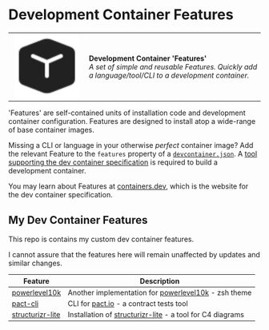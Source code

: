 # Development Container Features

<table style="width: 100%; border-style: none;"><tr>
<td style="width: 140px; text-align: center;"><a href="https://github.com/devcontainers"><img width="128px" src="https://raw.githubusercontent.com/microsoft/fluentui-system-icons/78c9587b995299d5bfc007a0077773556ecb0994/assets/Cube/SVG/ic_fluent_cube_32_filled.svg" alt="devcontainers organization logo"/></a></td>
<td>
<strong>Development Container 'Features'</strong><br />
<i>A set of simple and reusable Features. Quickly add a language/tool/CLI to a development container.
</td>
</tr></table>

'Features' are self-contained units of installation code and development container configuration. Features are designed
to install atop a wide-range of base container images.

Missing a CLI or language in your otherwise _perfect_ container image? Add the relevant Feature to the `features`
property of a [`devcontainer.json`](https://containers.dev/implementors/json_reference/#general-properties). A
[tool supporting the dev container specification](https://containers.dev/supporting) is required to build a development
container.

You may learn about Features at [containers.dev](https://containers.dev/implementors/features/), which is the website for the dev container specification.

## My Dev Container Features

This repo is contains my custom dev container features.

I cannot assure that the features here will remain unaffected by updates and similar changes.

| Feature                                                      | Description                                                       |
| ------------------------------------------------------------ | ----------------------------------------------------------------- |
| [powerlevel10k](src/powerlevel10k/README.md)                 | Another implementation for [powerlevel10k](https://github.com/romkatv/powerlevel10k) - zsh theme |
| [pact-cli](src/pact-cli/README.md)                           | CLI for [pact.io](https://pact.io) - a contract tests tool           |
| [structurizr-lite](src/structurizr-lite/README.md)           | Installation of [structurizr-lite](https://docs.structurizr.com/lite) - a tool for C4 diagrams    |
